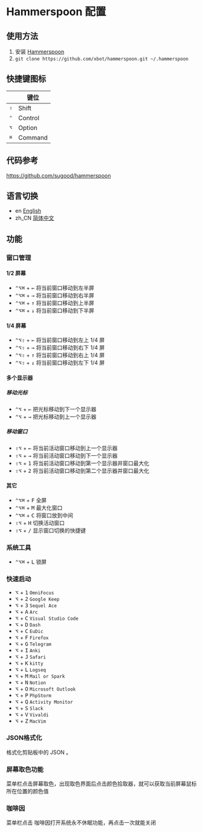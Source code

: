 # Hammerspoon 配置

## 使用方法

1. 安装 [Hammerspoon](http://www.hammerspoon.org/)
2. `git clone https://github.com/xbot/hammerspoon.git ~/.hammerspoon`

## 快捷键图标
|              | 键位           |
| ---------    | -------------- |
| <kbd>⇧</kbd> | Shift          |
| <kbd>⌃</kbd> | Control        |
| <kbd>⌥</kbd> | Option         |
| <kbd>⌘</kbd> | Command        |

## 代码参考
https://github.com/sugood/hammerspoon

## 语言切换

- en [English](README_en.md)
- zh_CN [简体中文](README.md)

## 功能

### 窗口管理

#### 1/2 屏幕

* <kbd>⌃</kbd><kbd>⌥</kbd><kbd>⌘</kbd> + <kbd>←</kbd> 将当前窗口移动到左半屏
* <kbd>⌃</kbd><kbd>⌥</kbd><kbd>⌘</kbd> + <kbd>→</kbd> 将当前窗口移动到右半屏
* <kbd>⌃</kbd><kbd>⌥</kbd><kbd>⌘</kbd> + <kbd>↑</kbd> 将当前窗口移动到上半屏
* <kbd>⌃</kbd><kbd>⌥</kbd><kbd>⌘</kbd> + <kbd>↓</kbd>	将当前窗口移动到下半屏

#### 1/4 屏幕

* <kbd>⌃</kbd><kbd>⌥</kbd><kbd>⇧</kbd> + <kbd>←</kbd> 将当前窗口移动到左上 1/4 屏
* <kbd>⌃</kbd><kbd>⌥</kbd><kbd>⇧</kbd> + <kbd>→</kbd> 将当前窗口移动到右下 1/4 屏
* <kbd>⌃</kbd><kbd>⌥</kbd><kbd>⇧</kbd> + <kbd>↑</kbd> 将当前窗口移动到右上 1/4 屏
* <kbd>⌃</kbd><kbd>⌥</kbd><kbd>⇧</kbd> + <kbd>↓</kbd> 将当前窗口移动到左下 1/4 屏

#### 多个显示器

##### 移动光标

* <kbd>⌃</kbd><kbd>⌥</kbd> + <kbd>←</kbd> 把光标移动到下一个显示器
* <kbd>⌃</kbd><kbd>⌥</kbd> + <kbd>→</kbd> 把光标移动到上一个显示器

##### 移动窗口

* <kbd>⇧</kbd><kbd>⌥</kbd> + <kbd>←</kbd> 将当前活动窗口移动到上一个显示器
* <kbd>⇧</kbd><kbd>⌥</kbd> + <kbd>→</kbd> 将当前活动窗口移动到下一个显示器
* <kbd>⇧</kbd><kbd>⌥</kbd> + <kbd>1</kbd> 将当前活动窗口移动到第一个显示器并窗口最大化
* <kbd>⇧</kbd><kbd>⌥</kbd> + <kbd>2</kbd> 将当前活动窗口移动到第二个显示器并窗口最大化


#### 其它

* <kbd>⌃</kbd><kbd>⌥</kbd><kbd>⌘</kbd> + <kbd>F</kbd> 全屏
* <kbd>⌃</kbd><kbd>⌥</kbd><kbd>⌘</kbd> + <kbd>M</kbd> 最大化窗口
* <kbd>⌃</kbd><kbd>⌥</kbd><kbd>⌘</kbd> + <kbd>C</kbd> 将窗口放到中间
* <kbd>⇧</kbd><kbd>⌥</kbd> + <kbd>H</kbd>  切换活动窗口
* <kbd>⇧</kbd><kbd>⌥</kbd> + <kbd>/</kbd>  显示窗口切换的快捷键

### 系统工具

* <kbd>⌃</kbd><kbd>⌥</kbd><kbd>⌘</kbd> + <kbd>L</kbd> 锁屏

### 快速启动

* <kbd>⌥</kbd> + <kbd>1</kbd> `OmniFocus`
* <kbd>⌥</kbd> + <kbd>2</kbd> `Google Keep`
* <kbd>⌥</kbd> + <kbd>3</kbd> `Sequel Ace`
* <kbd>⌥</kbd> + <kbd>A</kbd> `Arc`
* <kbd>⌥</kbd> + <kbd>C</kbd> `Visual Studio Code`
* <kbd>⌥</kbd> + <kbd>D</kbd> `Dash`
* <kbd>⌥</kbd> + <kbd>C</kbd> `EuDic`
* <kbd>⌥</kbd> + <kbd>F</kbd> `Firefox`
* <kbd>⌥</kbd> + <kbd>G</kbd> `Telegram`
* <kbd>⌥</kbd> + <kbd>I</kbd> `Anki`
* <kbd>⌥</kbd> + <kbd>J</kbd> `Safari`
* <kbd>⌥</kbd> + <kbd>K</kbd> `kitty`
* <kbd>⌥</kbd> + <kbd>L</kbd> `Logseq`
* <kbd>⌥</kbd> + <kbd>M</kbd> `Mail or Spark`
* <kbd>⌥</kbd> + <kbd>N</kbd> `Notion`
* <kbd>⌥</kbd> + <kbd>O</kbd> `Microsoft Outlook`
* <kbd>⌥</kbd> + <kbd>P</kbd> `PhpStorm`
* <kbd>⌥</kbd> + <kbd>Q</kbd> `Activity Monitor`
* <kbd>⌥</kbd> + <kbd>S</kbd> `Slack`
* <kbd>⌥</kbd> + <kbd>V</kbd> `Vivaldi`
* <kbd>⌥</kbd> + <kbd>Z</kbd> `MacVim`

### JSON格式化

格式化剪贴板中的 JSON 。

### 屏幕取色功能

菜单栏点击屏幕取色，出现取色界面后点击颜色拾取器，就可以获取当前屏幕鼠标所在位置的颜色值

### 咖啡因

菜单栏点击 咖啡因打开系统永不休眠功能，再点击一次就能关闭
